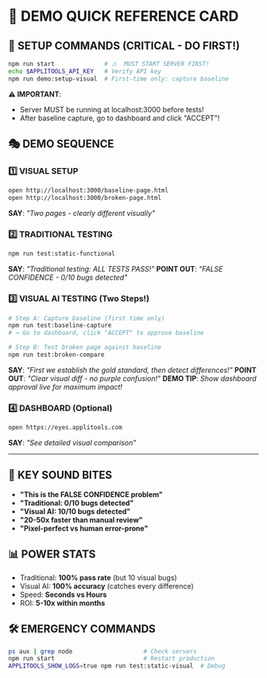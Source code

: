 # 🎯 DEMO QUICK REFERENCE CARD

## 🚀 **SETUP COMMANDS** (CRITICAL - DO FIRST!)
```bash
npm run start              # ⚠️  MUST START SERVER FIRST!
echo $APPLITOOLS_API_KEY   # Verify API key  
npm run demo:setup-visual  # First-time only: capture baseline
```
**⚠️ IMPORTANT**: 
- Server MUST be running at localhost:3000 before tests!
- After baseline capture, go to dashboard and click "ACCEPT"!

## 🎭 **DEMO SEQUENCE**

### 1️⃣ **VISUAL SETUP**
```bash
open http://localhost:3000/baseline-page.html
open http://localhost:3000/broken-page.html
```
**SAY**: *"Two pages - clearly different visually"*

### 2️⃣ **TRADITIONAL TESTING**  
```bash
npm run test:static-functional
```
**SAY**: *"Traditional testing: ALL TESTS PASS!"*
**POINT OUT**: *"FALSE CONFIDENCE - 0/10 bugs detected"*

### 3️⃣ **VISUAL AI TESTING** (Two Steps!)
```bash
# Step A: Capture baseline (first time only)
npm run test:baseline-capture
# → Go to dashboard, click "ACCEPT" to approve baseline

# Step B: Test broken page against baseline  
npm run test:broken-compare
```
**SAY**: *"First we establish the gold standard, then detect differences!"*
**POINT OUT**: *"Clear visual diff - no purple confusion!"*
**DEMO TIP**: *Show dashboard approval live for maximum impact!*

### 4️⃣ **DASHBOARD** (Optional)
```bash
open https://eyes.applitools.com
```
**SAY**: *"See detailed visual comparison"*

---

## 💬 **KEY SOUND BITES**

- **"This is the FALSE CONFIDENCE problem"**
- **"Traditional: 0/10 bugs detected"**  
- **"Visual AI: 10/10 bugs detected"**
- **"20-50x faster than manual review"**
- **"Pixel-perfect vs human error-prone"**

## 📊 **POWER STATS**
- Traditional: **100% pass rate** (but 10 visual bugs)
- Visual AI: **100% accuracy** (catches every difference)
- Speed: **Seconds vs Hours**
- ROI: **5-10x within months**

## 🛠️ **EMERGENCY COMMANDS**
```bash
ps aux | grep node                    # Check servers
npm run start                         # Restart production
APPLITOOLS_SHOW_LOGS=true npm run test:static-visual  # Debug
``` 